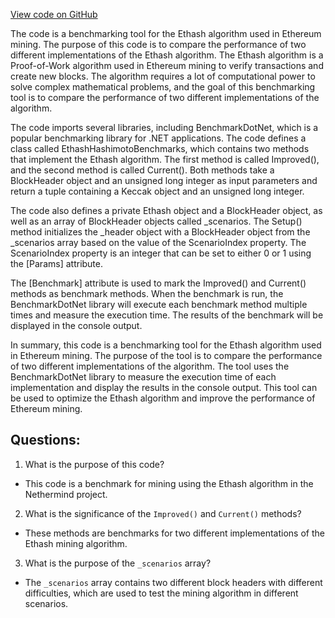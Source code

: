 [View code on GitHub](https://github.com/NethermindEth/nethermind/src/Nethermind/Nethermind.Benchmark/Mining/EthashHashimotoBenchmarks.cs)

The code is a benchmarking tool for the Ethash algorithm used in Ethereum mining. The purpose of this code is to compare the performance of two different implementations of the Ethash algorithm. The Ethash algorithm is a Proof-of-Work algorithm used in Ethereum mining to verify transactions and create new blocks. The algorithm requires a lot of computational power to solve complex mathematical problems, and the goal of this benchmarking tool is to compare the performance of two different implementations of the algorithm.

The code imports several libraries, including BenchmarkDotNet, which is a popular benchmarking library for .NET applications. The code defines a class called EthashHashimotoBenchmarks, which contains two methods that implement the Ethash algorithm. The first method is called Improved(), and the second method is called Current(). Both methods take a BlockHeader object and an unsigned long integer as input parameters and return a tuple containing a Keccak object and an unsigned long integer.

The code also defines a private Ethash object and a BlockHeader object, as well as an array of BlockHeader objects called _scenarios. The Setup() method initializes the _header object with a BlockHeader object from the _scenarios array based on the value of the ScenarioIndex property. The ScenarioIndex property is an integer that can be set to either 0 or 1 using the [Params] attribute.

The [Benchmark] attribute is used to mark the Improved() and Current() methods as benchmark methods. When the benchmark is run, the BenchmarkDotNet library will execute each benchmark method multiple times and measure the execution time. The results of the benchmark will be displayed in the console output.

In summary, this code is a benchmarking tool for the Ethash algorithm used in Ethereum mining. The purpose of the tool is to compare the performance of two different implementations of the algorithm. The tool uses the BenchmarkDotNet library to measure the execution time of each implementation and display the results in the console output. This tool can be used to optimize the Ethash algorithm and improve the performance of Ethereum mining.
## Questions: 
 1. What is the purpose of this code?
- This code is a benchmark for mining using the Ethash algorithm in the Nethermind project.

2. What is the significance of the `Improved()` and `Current()` methods?
- These methods are benchmarks for two different implementations of the Ethash mining algorithm.

3. What is the purpose of the `_scenarios` array?
- The `_scenarios` array contains two different block headers with different difficulties, which are used to test the mining algorithm in different scenarios.